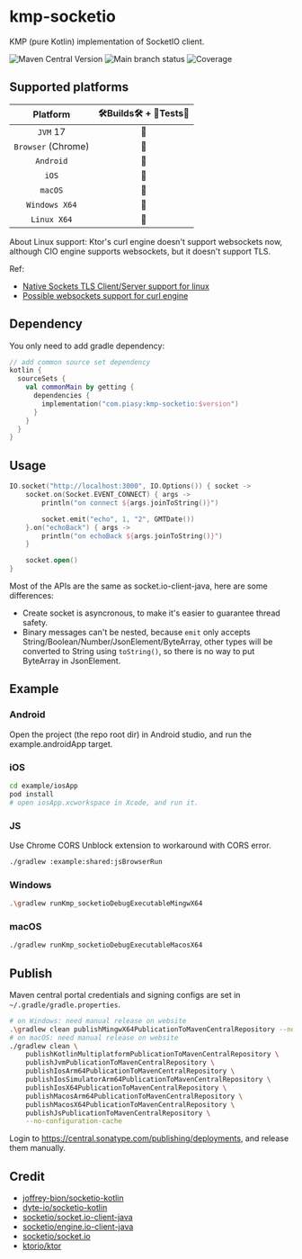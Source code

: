 # kmp-socketio

KMP (pure Kotlin) implementation of SocketIO client.

![Maven Central Version](https://img.shields.io/maven-central/v/com.piasy/kmp-socketio) ![Main branch status](https://github.com/HackWebRTC/kmp-socketio/actions/workflows/ci.yaml/badge.svg?branch=main) ![Coverage](https://hackwebrtc.github.io/kmp-socketio/badges.svg)

## Supported platforms

|      Platform      | 🛠Builds🛠 + 🔬Tests🔬 |
| :----------------: | :------------------: |
|      `JVM` 17      |          🚀          |
| `Browser` (Chrome) |          🚀          |
|     `Android`      |          🚀          |
|       `iOS`        |          🚀          |
|      `macOS`       |          🚀          |
|   `Windows X64`    |          🚀          |
|    `Linux X64`     |          🔮          |

About Linux support: Ktor's curl engine doesn't support websockets now,
although CIO engine supports websockets, but it doesn't support TLS.

Ref:

- [Native Sockets TLS Client/Server support for linux](https://github.com/ktorio/ktor/pull/2939)
- [Possible websockets support for curl engine](https://github.com/whyoleg/ktor/tree/libcurl-ws)

## Dependency

You only need to add gradle dependency:

```kotlin
// add common source set dependency
kotlin {
  sourceSets {
    val commonMain by getting {
      dependencies {
        implementation("com.piasy:kmp-socketio:$version")
      }
    }
  }
}
```

## Usage

```kotlin
IO.socket("http://localhost:3000", IO.Options()) { socket ->
    socket.on(Socket.EVENT_CONNECT) { args ->
        println("on connect ${args.joinToString()}")

        socket.emit("echo", 1, "2", GMTDate())
    }.on("echoBack") { args ->
        println("on echoBack ${args.joinToString()}")
    }

    socket.open()
}
```

Most of the APIs are the same as socket.io-client-java, here are some differences:

- Create socket is asyncronous, to make it's easier to guarantee thread safety.
- Binary messages can't be nested, because `emit` only accepts String/Boolean/Number/JsonElement/ByteArray, other types will be converted to String using `toString()`, so there is no way to put ByteArray in JsonElement.

## Example

### Android

Open the project (the repo root dir) in Android studio, and run the example.androidApp target.

### iOS

```bash
cd example/iosApp
pod install
# open iosApp.xcworkspace in Xcode, and run it.
```

### JS

Use Chrome CORS Unblock extension to workaround with CORS error.

```bash
./gradlew :example:shared:jsBrowserRun
```

### Windows

```bash
.\gradlew runKmp_socketioDebugExecutableMingwX64
```

### macOS

```bash
./gradlew runKmp_socketioDebugExecutableMacosX64
```

## Publish

Maven central portal credentials and signing configs are set in `~/.gradle/gradle.properties`.

```bash
# on Windows: need manual release on website
.\gradlew clean publishMingwX64PublicationToMavenCentralRepository --no-configuration-cache
# on macOS: need manual release on website
./gradlew clean \
    publishKotlinMultiplatformPublicationToMavenCentralRepository \
    publishJvmPublicationToMavenCentralRepository \
    publishIosArm64PublicationToMavenCentralRepository \
    publishIosSimulatorArm64PublicationToMavenCentralRepository \
    publishIosX64PublicationToMavenCentralRepository \
    publishMacosArm64PublicationToMavenCentralRepository \
    publishMacosX64PublicationToMavenCentralRepository \
    publishJsPublicationToMavenCentralRepository \
    --no-configuration-cache
```

Login to https://central.sonatype.com/publishing/deployments, and release them manually.

## Credit

- [joffrey-bion/socketio-kotlin](https://github.com/joffrey-bion/socketio-kotlin)
- [dyte-io/socketio-kotlin](https://github.com/dyte-io/socketio-kotlin)
- [socketio/socket.io-client-java](https://github.com/socketio/socket.io-client-java)
- [socketio/engine.io-client-java](https://github.com/socketio/engine.io-client-java)
- [socketio/socket.io](https://github.com/socketio/socket.io)
- [ktorio/ktor](https://github.com/ktorio/ktor)
